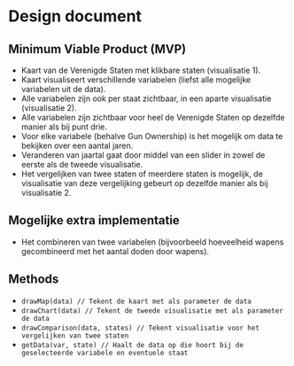 # Design document
## Minimum Viable Product (MVP)
* Kaart van de Verenigde Staten met klikbare staten (visualisatie 1).
* Kaart visualiseert verschillende variabelen (liefst alle mogelijke variabelen uit de data).
* Alle variabelen zijn ook per staat zichtbaar, in een aparte visualisatie (visualisatie 2).
* Alle variabelen zijn zichtbaar voor heel de Verenigde Staten op dezelfde manier als bij punt drie.
* Voor elke variabele (behalve Gun Ownership) is het mogelijk om data te bekijken over een aantal jaren.
* Veranderen van jaartal gaat door middel van een slider in zowel de eerste als de tweede visualisatie.
* Het vergelijken van twee staten of meerdere staten is mogelijk, de visualisatie van deze vergelijking gebeurt op dezelfde manier als bij visualisatie 2.

## Mogelijke extra implementatie
* Het combineren van twee variabelen (bijvoorbeeld hoeveelheid wapens gecombineerd met het aantal doden door wapens).

## Methods
* `drawMap(data) // Tekent de kaart met als parameter de data`
* `drawChart(data) // Tekent de tweede visualisatie met als parameter de data`
* `drawComparison(data, states) // Tekent visualisatie voor het vergelijken van twee staten`
* `getData(var, state) // Haalt de data op die hoort bij de geselecteerde variabele en eventuele staat`


